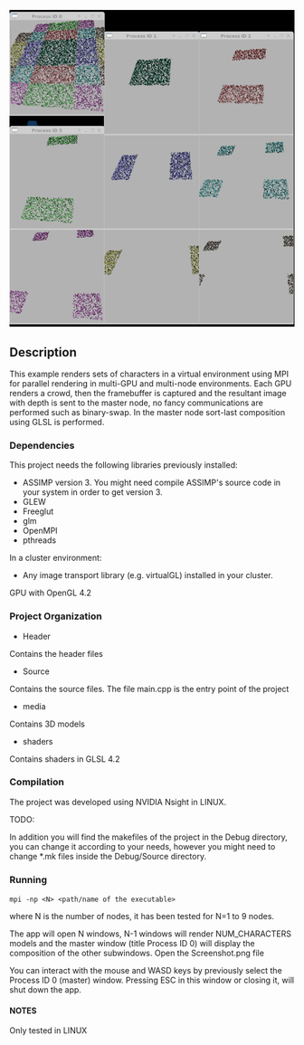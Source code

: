 
![image](https://github.com/benjha/crowdVizSimpleMPI/blob/master/Screenshot.png)


## Description

This example renders  sets of characters in a virtual environment using MPI for parallel rendering in multi-GPU and multi-node 
environments. Each GPU renders a crowd, then the framebuffer is captured and the resultant image with depth is sent to the 
master node, no fancy communications are performed such as binary-swap. In the master node sort-last composition using GLSL 
is performed. 

### Dependencies

This project needs the following libraries previously installed:

- ASSIMP version 3. You might need compile ASSIMP's source code in your system in order to get version 3.
- GLEW
- Freeglut
- glm
- OpenMPI
- pthreads

In a cluster environment:

- Any image transport library (e.g. virtualGL) installed in your cluster.


GPU with OpenGL 4.2

### Project Organization

- Header       	 

Contains the header files

- Source		

Contains the source files. The file main.cpp is the entry point of the project

- media		

Contains 3D models

- shaders	 

Contains shaders in GLSL 4.2 


### Compilation

The project was developed using NVIDIA Nsight in LINUX. 

TODO:

In addition you will find the makefiles of the project in the  Debug directory, you can change it according to your needs, however you might need to change *.mk files inside the Debug/Source directory.


### Running 

```
mpi -np <N> <path/name of the executable>
```

where N is the number of nodes, it has been tested for N=1 to 9 nodes.

The app will open N windows, N-1 windows will render NUM_CHARACTERS models and the master window (title Process ID 0) will display 
the composition of the other subwindows. Open the  Screenshot.png file

You can interact with the mouse and WASD keys by previously select the Process ID 0 (master) window. Pressing ESC in this window or closing it, will shut down the app.

#### NOTES

Only tested in LINUX

